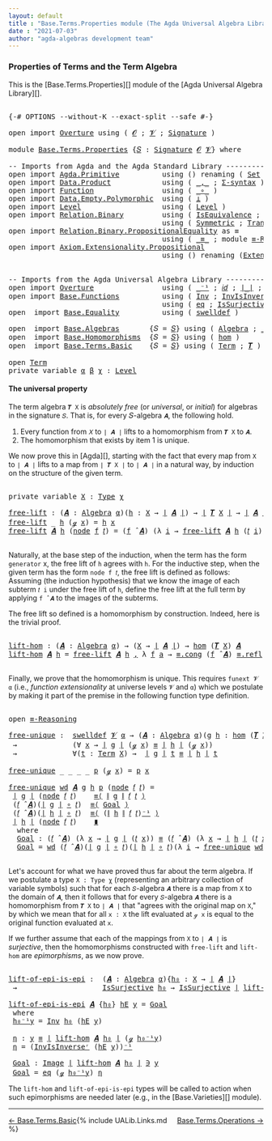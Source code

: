 ```yaml
---
layout: default
title : "Base.Terms.Properties module (The Agda Universal Algebra Library)"
date : "2021-07-03"
author: "agda-algebras development team"
---
```


### <a id="properties-of-terms-and-the-term-algebra">Properties of Terms and the Term Algebra</a>

This is the [Base.Terms.Properties][] module of the [Agda Universal Algebra Library][].


<pre class="Agda">

<a id="366" class="Symbol">{-#</a> <a id="370" class="Keyword">OPTIONS</a> <a id="378" class="Pragma">--without-K</a> <a id="390" class="Pragma">--exact-split</a> <a id="404" class="Pragma">--safe</a> <a id="411" class="Symbol">#-}</a>

<a id="416" class="Keyword">open</a> <a id="421" class="Keyword">import</a> <a id="428" href="Overture.html" class="Module">Overture</a> <a id="437" class="Keyword">using</a> <a id="443" class="Symbol">(</a> <a id="445" href="Overture.Signatures.html#648" class="Generalizable">𝓞</a> <a id="447" class="Symbol">;</a> <a id="449" href="Overture.Signatures.html#650" class="Generalizable">𝓥</a> <a id="451" class="Symbol">;</a> <a id="453" href="Overture.Signatures.html#3282" class="Function">Signature</a> <a id="463" class="Symbol">)</a>

<a id="466" class="Keyword">module</a> <a id="473" href="Base.Terms.Properties.html" class="Module">Base.Terms.Properties</a> <a id="495" class="Symbol">{</a><a id="496" href="Base.Terms.Properties.html#496" class="Bound">𝑆</a> <a id="498" class="Symbol">:</a> <a id="500" href="Overture.Signatures.html#3282" class="Function">Signature</a> <a id="510" href="Overture.Signatures.html#648" class="Generalizable">𝓞</a> <a id="512" href="Overture.Signatures.html#650" class="Generalizable">𝓥</a><a id="513" class="Symbol">}</a> <a id="515" class="Keyword">where</a>

<a id="522" class="Comment">-- Imports from Agda and the Agda Standard Library --------------------------------------</a>
<a id="612" class="Keyword">open</a> <a id="617" class="Keyword">import</a> <a id="624" href="Agda.Primitive.html" class="Module">Agda.Primitive</a>          <a id="648" class="Keyword">using</a> <a id="654" class="Symbol">()</a> <a id="657" class="Keyword">renaming</a> <a id="666" class="Symbol">(</a> <a id="668" href="Agda.Primitive.html#326" class="Primitive">Set</a> <a id="672" class="Symbol">to</a> <a id="675" class="Primitive">Type</a> <a id="680" class="Symbol">)</a>
<a id="682" class="Keyword">open</a> <a id="687" class="Keyword">import</a> <a id="694" href="Data.Product.html" class="Module">Data.Product</a>            <a id="718" class="Keyword">using</a> <a id="724" class="Symbol">(</a> <a id="726" href="Agda.Builtin.Sigma.html#236" class="InductiveConstructor Operator">_,_</a> <a id="730" class="Symbol">;</a> <a id="732" href="Data.Product.html#916" class="Function">Σ-syntax</a> <a id="741" class="Symbol">)</a>
<a id="743" class="Keyword">open</a> <a id="748" class="Keyword">import</a> <a id="755" href="Function.html" class="Module">Function</a>                <a id="779" class="Keyword">using</a> <a id="785" class="Symbol">(</a> <a id="787" href="Function.Base.html#1031" class="Function Operator">_∘_</a> <a id="791" class="Symbol">)</a>
<a id="793" class="Keyword">open</a> <a id="798" class="Keyword">import</a> <a id="805" href="Data.Empty.Polymorphic.html" class="Module">Data.Empty.Polymorphic</a>  <a id="829" class="Keyword">using</a> <a id="835" class="Symbol">(</a> <a id="837" href="Data.Empty.Polymorphic.html#331" class="Function">⊥</a> <a id="839" class="Symbol">)</a>
<a id="841" class="Keyword">open</a> <a id="846" class="Keyword">import</a> <a id="853" href="Level.html" class="Module">Level</a>                   <a id="877" class="Keyword">using</a> <a id="883" class="Symbol">(</a> <a id="885" href="Agda.Primitive.html#597" class="Postulate">Level</a> <a id="891" class="Symbol">)</a>
<a id="893" class="Keyword">open</a> <a id="898" class="Keyword">import</a> <a id="905" href="Relation.Binary.html" class="Module">Relation.Binary</a>         <a id="929" class="Keyword">using</a> <a id="935" class="Symbol">(</a> <a id="937" href="Relation.Binary.Structures.html#1522" class="Record">IsEquivalence</a> <a id="951" class="Symbol">;</a> <a id="953" href="Relation.Binary.Bundles.html#1009" class="Record">Setoid</a> <a id="960" class="Symbol">;</a> <a id="962" href="Relation.Binary.Definitions.html#1339" class="Function">Reflexive</a> <a id="972" class="Symbol">)</a>
                                    <a id="1010" class="Keyword">using</a> <a id="1016" class="Symbol">(</a> <a id="1018" href="Relation.Binary.Definitions.html#1498" class="Function">Symmetric</a> <a id="1028" class="Symbol">;</a> <a id="1030" href="Relation.Binary.Definitions.html#1978" class="Function">Transitive</a> <a id="1041" class="Symbol">)</a>
<a id="1043" class="Keyword">open</a> <a id="1048" class="Keyword">import</a> <a id="1055" href="Relation.Binary.PropositionalEquality.html" class="Module">Relation.Binary.PropositionalEquality</a> <a id="1093" class="Symbol">as</a> <a id="1096" class="Module">≡</a>
                                    <a id="1134" class="Keyword">using</a> <a id="1140" class="Symbol">(</a> <a id="1142" href="Agda.Builtin.Equality.html#151" class="Datatype Operator">_≡_</a> <a id="1146" class="Symbol">;</a> <a id="1148" class="Keyword">module</a> <a id="1155" href="Relation.Binary.PropositionalEquality.Core.html#2708" class="Module">≡-Reasoning</a> <a id="1167" class="Symbol">)</a>
<a id="1169" class="Keyword">open</a> <a id="1174" class="Keyword">import</a> <a id="1181" href="Axiom.Extensionality.Propositional.html" class="Module">Axiom.Extensionality.Propositional</a>
                                    <a id="1252" class="Keyword">using</a> <a id="1258" class="Symbol">()</a> <a id="1261" class="Keyword">renaming</a> <a id="1270" class="Symbol">(</a><a id="1271" href="Axiom.Extensionality.Propositional.html#741" class="Function">Extensionality</a> <a id="1286" class="Symbol">to</a> <a id="1289" class="Function">funext</a><a id="1295" class="Symbol">)</a>


<a id="1299" class="Comment">-- Imports from the Agda Universal Algebra Library ----------------------------------------</a>
<a id="1391" class="Keyword">open</a> <a id="1396" class="Keyword">import</a> <a id="1403" href="Overture.html" class="Module">Overture</a>                <a id="1427" class="Keyword">using</a> <a id="1433" class="Symbol">(</a> <a id="1435" href="Overture.Basic.html#4920" class="Function Operator">_⁻¹</a> <a id="1439" class="Symbol">;</a> <a id="1441" href="Overture.Basic.html#5319" class="Function">𝑖𝑑</a> <a id="1444" class="Symbol">;</a> <a id="1446" href="Overture.Basic.html#4326" class="Function Operator">∣_∣</a> <a id="1450" class="Symbol">;</a> <a id="1452" href="Overture.Basic.html#4364" class="Function Operator">∥_∥</a> <a id="1456" class="Symbol">)</a>
<a id="1458" class="Keyword">open</a> <a id="1463" class="Keyword">import</a> <a id="1470" href="Base.Functions.html" class="Module">Base.Functions</a>          <a id="1494" class="Keyword">using</a> <a id="1500" class="Symbol">(</a> <a id="1502" href="Base.Functions.Inverses.html#2249" class="Function">Inv</a> <a id="1506" class="Symbol">;</a> <a id="1508" href="Base.Functions.Inverses.html#2496" class="Function">InvIsInverseʳ</a> <a id="1522" class="Symbol">;</a> <a id="1524" href="Base.Functions.Inverses.html#1136" class="Datatype Operator">Image_∋_</a><a id="1532" class="Symbol">)</a>
                                    <a id="1570" class="Keyword">using</a> <a id="1576" class="Symbol">(</a> <a id="1578" href="Base.Functions.Inverses.html#1184" class="InductiveConstructor">eq</a> <a id="1581" class="Symbol">;</a> <a id="1583" href="Base.Functions.Surjective.html#1715" class="Function">IsSurjective</a> <a id="1596" class="Symbol">)</a>
<a id="1598" class="Keyword">open</a>  <a id="1604" class="Keyword">import</a> <a id="1611" href="Base.Equality.html" class="Module">Base.Equality</a>          <a id="1634" class="Keyword">using</a> <a id="1640" class="Symbol">(</a> <a id="1642" href="Base.Equality.Welldefined.html#2509" class="Function">swelldef</a> <a id="1651" class="Symbol">)</a>

<a id="1654" class="Keyword">open</a>  <a id="1660" class="Keyword">import</a> <a id="1667" href="Base.Algebras.html" class="Module">Base.Algebras</a>       <a id="1687" class="Symbol">{</a><a id="1688" class="Argument">𝑆</a> <a id="1690" class="Symbol">=</a> <a id="1692" href="Base.Terms.Properties.html#496" class="Bound">𝑆</a><a id="1693" class="Symbol">}</a> <a id="1695" class="Keyword">using</a> <a id="1701" class="Symbol">(</a> <a id="1703" href="Base.Algebras.Basic.html#2774" class="Function">Algebra</a> <a id="1711" class="Symbol">;</a> <a id="1713" href="Base.Algebras.Basic.html#5783" class="Function Operator">_̂_</a>  <a id="1718" class="Symbol">;</a> <a id="1720" href="Base.Algebras.Products.html#3097" class="Function">ov</a> <a id="1723" class="Symbol">)</a>
<a id="1725" class="Keyword">open</a>  <a id="1731" class="Keyword">import</a> <a id="1738" href="Base.Homomorphisms.html" class="Module">Base.Homomorphisms</a>  <a id="1758" class="Symbol">{</a><a id="1759" class="Argument">𝑆</a> <a id="1761" class="Symbol">=</a> <a id="1763" href="Base.Terms.Properties.html#496" class="Bound">𝑆</a><a id="1764" class="Symbol">}</a> <a id="1766" class="Keyword">using</a> <a id="1772" class="Symbol">(</a> <a id="1774" href="Base.Homomorphisms.Basic.html#2734" class="Function">hom</a> <a id="1778" class="Symbol">)</a>
<a id="1780" class="Keyword">open</a>  <a id="1786" class="Keyword">import</a> <a id="1793" href="Base.Terms.Basic.html" class="Module">Base.Terms.Basic</a>    <a id="1813" class="Symbol">{</a><a id="1814" class="Argument">𝑆</a> <a id="1816" class="Symbol">=</a> <a id="1818" href="Base.Terms.Properties.html#496" class="Bound">𝑆</a><a id="1819" class="Symbol">}</a> <a id="1821" class="Keyword">using</a> <a id="1827" class="Symbol">(</a> <a id="1829" href="Base.Terms.Basic.html#2087" class="Datatype">Term</a> <a id="1834" class="Symbol">;</a> <a id="1836" href="Base.Terms.Basic.html#3369" class="Function">𝑻</a> <a id="1838" class="Symbol">)</a>

<a id="1841" class="Keyword">open</a> <a id="1846" href="Base.Terms.Basic.html#2087" class="Module">Term</a>
<a id="1851" class="Keyword">private</a> <a id="1859" class="Keyword">variable</a> <a id="1868" href="Base.Terms.Properties.html#1868" class="Generalizable">α</a> <a id="1870" href="Base.Terms.Properties.html#1870" class="Generalizable">β</a> <a id="1872" href="Base.Terms.Properties.html#1872" class="Generalizable">χ</a> <a id="1874" class="Symbol">:</a> <a id="1876" href="Agda.Primitive.html#597" class="Postulate">Level</a>
</pre>

#### <a id="the-universal-property">The universal property</a>

The term algebra `𝑻 X` is *absolutely free* (or *universal*, or *initial*) for algebras in the signature `𝑆`. That is, for every 𝑆-algebra `𝑨`, the following hold.

1. Every function from `𝑋` to `∣ 𝑨 ∣` lifts to a homomorphism from `𝑻 X` to `𝑨`.
2. The homomorphism that exists by item 1 is unique.

We now prove this in [Agda][], starting with the fact that every map from `X` to `∣ 𝑨 ∣` lifts to a map from `∣ 𝑻 X ∣` to `∣ 𝑨 ∣` in a natural way, by induction on the structure of the given term.

<pre class="Agda">

<a id="2470" class="Keyword">private</a> <a id="2478" class="Keyword">variable</a> <a id="2487" href="Base.Terms.Properties.html#2487" class="Generalizable">X</a> <a id="2489" class="Symbol">:</a> <a id="2491" href="Base.Terms.Properties.html#675" class="Primitive">Type</a> <a id="2496" href="Base.Terms.Properties.html#1872" class="Generalizable">χ</a>

<a id="free-lift"></a><a id="2499" href="Base.Terms.Properties.html#2499" class="Function">free-lift</a> <a id="2509" class="Symbol">:</a> <a id="2511" class="Symbol">(</a><a id="2512" href="Base.Terms.Properties.html#2512" class="Bound">𝑨</a> <a id="2514" class="Symbol">:</a> <a id="2516" href="Base.Algebras.Basic.html#2774" class="Function">Algebra</a> <a id="2524" href="Base.Terms.Properties.html#1868" class="Generalizable">α</a><a id="2525" class="Symbol">)(</a><a id="2527" href="Base.Terms.Properties.html#2527" class="Bound">h</a> <a id="2529" class="Symbol">:</a> <a id="2531" href="Base.Terms.Properties.html#2487" class="Generalizable">X</a> <a id="2533" class="Symbol">→</a> <a id="2535" href="Overture.Basic.html#4326" class="Function Operator">∣</a> <a id="2537" href="Base.Terms.Properties.html#2512" class="Bound">𝑨</a> <a id="2539" href="Overture.Basic.html#4326" class="Function Operator">∣</a><a id="2540" class="Symbol">)</a> <a id="2542" class="Symbol">→</a> <a id="2544" href="Overture.Basic.html#4326" class="Function Operator">∣</a> <a id="2546" href="Base.Terms.Basic.html#3369" class="Function">𝑻</a> <a id="2548" href="Base.Terms.Properties.html#2487" class="Generalizable">X</a> <a id="2550" href="Overture.Basic.html#4326" class="Function Operator">∣</a> <a id="2552" class="Symbol">→</a> <a id="2554" href="Overture.Basic.html#4326" class="Function Operator">∣</a> <a id="2556" href="Base.Terms.Properties.html#2512" class="Bound">𝑨</a> <a id="2558" href="Overture.Basic.html#4326" class="Function Operator">∣</a>
<a id="2560" href="Base.Terms.Properties.html#2499" class="Function">free-lift</a> <a id="2570" class="Symbol">_</a> <a id="2572" href="Base.Terms.Properties.html#2572" class="Bound">h</a> <a id="2574" class="Symbol">(</a><a id="2575" href="Base.Terms.Basic.html#2128" class="InductiveConstructor">ℊ</a> <a id="2577" href="Base.Terms.Properties.html#2577" class="Bound">x</a><a id="2578" class="Symbol">)</a> <a id="2580" class="Symbol">=</a> <a id="2582" href="Base.Terms.Properties.html#2572" class="Bound">h</a> <a id="2584" href="Base.Terms.Properties.html#2577" class="Bound">x</a>
<a id="2586" href="Base.Terms.Properties.html#2499" class="Function">free-lift</a> <a id="2596" href="Base.Terms.Properties.html#2596" class="Bound">𝑨</a> <a id="2598" href="Base.Terms.Properties.html#2598" class="Bound">h</a> <a id="2600" class="Symbol">(</a><a id="2601" href="Base.Terms.Basic.html#2170" class="InductiveConstructor">node</a> <a id="2606" href="Base.Terms.Properties.html#2606" class="Bound">f</a> <a id="2608" href="Base.Terms.Properties.html#2608" class="Bound">𝑡</a><a id="2609" class="Symbol">)</a> <a id="2611" class="Symbol">=</a> <a id="2613" class="Symbol">(</a><a id="2614" href="Base.Terms.Properties.html#2606" class="Bound">f</a> <a id="2616" href="Base.Algebras.Basic.html#5783" class="Function Operator">̂</a> <a id="2618" href="Base.Terms.Properties.html#2596" class="Bound">𝑨</a><a id="2619" class="Symbol">)</a> <a id="2621" class="Symbol">(λ</a> <a id="2624" href="Base.Terms.Properties.html#2624" class="Bound">i</a> <a id="2626" class="Symbol">→</a> <a id="2628" href="Base.Terms.Properties.html#2499" class="Function">free-lift</a> <a id="2638" href="Base.Terms.Properties.html#2596" class="Bound">𝑨</a> <a id="2640" href="Base.Terms.Properties.html#2598" class="Bound">h</a> <a id="2642" class="Symbol">(</a><a id="2643" href="Base.Terms.Properties.html#2608" class="Bound">𝑡</a> <a id="2645" href="Base.Terms.Properties.html#2624" class="Bound">i</a><a id="2646" class="Symbol">))</a>

</pre>

Naturally, at the base step of the induction, when the term has the form `generator`
x, the free lift of `h` agrees with `h`.  For the inductive step, when the
given term has the form `node f 𝑡`, the free lift is defined as
follows: Assuming (the induction hypothesis) that we know the image of each
subterm `𝑡 i` under the free lift of `h`, define the free lift at the
full term by applying `f ̂ 𝑨` to the images of the subterms.

The free lift so defined is a homomorphism by construction. Indeed, here is the trivial proof.

<pre class="Agda">

<a id="lift-hom"></a><a id="3204" href="Base.Terms.Properties.html#3204" class="Function">lift-hom</a> <a id="3213" class="Symbol">:</a> <a id="3215" class="Symbol">(</a><a id="3216" href="Base.Terms.Properties.html#3216" class="Bound">𝑨</a> <a id="3218" class="Symbol">:</a> <a id="3220" href="Base.Algebras.Basic.html#2774" class="Function">Algebra</a> <a id="3228" href="Base.Terms.Properties.html#1868" class="Generalizable">α</a><a id="3229" class="Symbol">)</a> <a id="3231" class="Symbol">→</a> <a id="3233" class="Symbol">(</a><a id="3234" href="Base.Terms.Properties.html#2487" class="Generalizable">X</a> <a id="3236" class="Symbol">→</a> <a id="3238" href="Overture.Basic.html#4326" class="Function Operator">∣</a> <a id="3240" href="Base.Terms.Properties.html#3216" class="Bound">𝑨</a> <a id="3242" href="Overture.Basic.html#4326" class="Function Operator">∣</a><a id="3243" class="Symbol">)</a> <a id="3245" class="Symbol">→</a> <a id="3247" href="Base.Homomorphisms.Basic.html#2734" class="Function">hom</a> <a id="3251" class="Symbol">(</a><a id="3252" href="Base.Terms.Basic.html#3369" class="Function">𝑻</a> <a id="3254" href="Base.Terms.Properties.html#2487" class="Generalizable">X</a><a id="3255" class="Symbol">)</a> <a id="3257" href="Base.Terms.Properties.html#3216" class="Bound">𝑨</a>
<a id="3259" href="Base.Terms.Properties.html#3204" class="Function">lift-hom</a> <a id="3268" href="Base.Terms.Properties.html#3268" class="Bound">𝑨</a> <a id="3270" href="Base.Terms.Properties.html#3270" class="Bound">h</a> <a id="3272" class="Symbol">=</a> <a id="3274" href="Base.Terms.Properties.html#2499" class="Function">free-lift</a> <a id="3284" href="Base.Terms.Properties.html#3268" class="Bound">𝑨</a> <a id="3286" href="Base.Terms.Properties.html#3270" class="Bound">h</a> <a id="3288" href="Agda.Builtin.Sigma.html#236" class="InductiveConstructor Operator">,</a> <a id="3290" class="Symbol">λ</a> <a id="3292" href="Base.Terms.Properties.html#3292" class="Bound">f</a> <a id="3294" href="Base.Terms.Properties.html#3294" class="Bound">a</a> <a id="3296" class="Symbol">→</a> <a id="3298" href="Relation.Binary.PropositionalEquality.Core.html#1130" class="Function">≡.cong</a> <a id="3305" class="Symbol">(</a><a id="3306" href="Base.Terms.Properties.html#3292" class="Bound">f</a> <a id="3308" href="Base.Algebras.Basic.html#5783" class="Function Operator">̂</a> <a id="3310" href="Base.Terms.Properties.html#3268" class="Bound">𝑨</a><a id="3311" class="Symbol">)</a> <a id="3313" href="Agda.Builtin.Equality.html#208" class="InductiveConstructor">≡.refl</a>

</pre>

Finally, we prove that the homomorphism is unique.  This requires `funext 𝓥 α` (i.e., *function extensionality* at universe levels `𝓥` and `α`) which we postulate by making it part of the premise in the following function type definition.

<pre class="Agda">

<a id="3587" class="Keyword">open</a> <a id="3592" href="Relation.Binary.PropositionalEquality.Core.html#2708" class="Module">≡-Reasoning</a>

<a id="free-unique"></a><a id="3605" href="Base.Terms.Properties.html#3605" class="Function">free-unique</a> <a id="3617" class="Symbol">:</a>  <a id="3620" href="Base.Equality.Welldefined.html#2509" class="Function">swelldef</a> <a id="3629" href="Base.Terms.Properties.html#512" class="Bound">𝓥</a> <a id="3631" href="Base.Terms.Properties.html#1868" class="Generalizable">α</a> <a id="3633" class="Symbol">→</a> <a id="3635" class="Symbol">(</a><a id="3636" href="Base.Terms.Properties.html#3636" class="Bound">𝑨</a> <a id="3638" class="Symbol">:</a> <a id="3640" href="Base.Algebras.Basic.html#2774" class="Function">Algebra</a> <a id="3648" href="Base.Terms.Properties.html#1868" class="Generalizable">α</a><a id="3649" class="Symbol">)(</a><a id="3651" href="Base.Terms.Properties.html#3651" class="Bound">g</a> <a id="3653" href="Base.Terms.Properties.html#3653" class="Bound">h</a> <a id="3655" class="Symbol">:</a> <a id="3657" href="Base.Homomorphisms.Basic.html#2734" class="Function">hom</a> <a id="3661" class="Symbol">(</a><a id="3662" href="Base.Terms.Basic.html#3369" class="Function">𝑻</a> <a id="3664" href="Base.Terms.Properties.html#2487" class="Generalizable">X</a><a id="3665" class="Symbol">)</a> <a id="3667" href="Base.Terms.Properties.html#3636" class="Bound">𝑨</a><a id="3668" class="Symbol">)</a>
 <a id="3671" class="Symbol">→</a>             <a id="3685" class="Symbol">(∀</a> <a id="3688" href="Base.Terms.Properties.html#3688" class="Bound">x</a> <a id="3690" class="Symbol">→</a> <a id="3692" href="Overture.Basic.html#4326" class="Function Operator">∣</a> <a id="3694" href="Base.Terms.Properties.html#3651" class="Bound">g</a> <a id="3696" href="Overture.Basic.html#4326" class="Function Operator">∣</a> <a id="3698" class="Symbol">(</a><a id="3699" href="Base.Terms.Basic.html#2128" class="InductiveConstructor">ℊ</a> <a id="3701" href="Base.Terms.Properties.html#3688" class="Bound">x</a><a id="3702" class="Symbol">)</a> <a id="3704" href="Agda.Builtin.Equality.html#151" class="Datatype Operator">≡</a> <a id="3706" href="Overture.Basic.html#4326" class="Function Operator">∣</a> <a id="3708" href="Base.Terms.Properties.html#3653" class="Bound">h</a> <a id="3710" href="Overture.Basic.html#4326" class="Function Operator">∣</a> <a id="3712" class="Symbol">(</a><a id="3713" href="Base.Terms.Basic.html#2128" class="InductiveConstructor">ℊ</a> <a id="3715" href="Base.Terms.Properties.html#3688" class="Bound">x</a><a id="3716" class="Symbol">))</a>
 <a id="3720" class="Symbol">→</a>             <a id="3734" class="Symbol">∀(</a><a id="3736" href="Base.Terms.Properties.html#3736" class="Bound">t</a> <a id="3738" class="Symbol">:</a> <a id="3740" href="Base.Terms.Basic.html#2087" class="Datatype">Term</a> <a id="3745" href="Base.Terms.Properties.html#2487" class="Generalizable">X</a><a id="3746" class="Symbol">)</a> <a id="3748" class="Symbol">→</a>  <a id="3751" href="Overture.Basic.html#4326" class="Function Operator">∣</a> <a id="3753" href="Base.Terms.Properties.html#3651" class="Bound">g</a> <a id="3755" href="Overture.Basic.html#4326" class="Function Operator">∣</a> <a id="3757" href="Base.Terms.Properties.html#3736" class="Bound">t</a> <a id="3759" href="Agda.Builtin.Equality.html#151" class="Datatype Operator">≡</a> <a id="3761" href="Overture.Basic.html#4326" class="Function Operator">∣</a> <a id="3763" href="Base.Terms.Properties.html#3653" class="Bound">h</a> <a id="3765" href="Overture.Basic.html#4326" class="Function Operator">∣</a> <a id="3767" href="Base.Terms.Properties.html#3736" class="Bound">t</a>

<a id="3770" href="Base.Terms.Properties.html#3605" class="Function">free-unique</a> <a id="3782" class="Symbol">_</a> <a id="3784" class="Symbol">_</a> <a id="3786" class="Symbol">_</a> <a id="3788" class="Symbol">_</a> <a id="3790" href="Base.Terms.Properties.html#3790" class="Bound">p</a> <a id="3792" class="Symbol">(</a><a id="3793" href="Base.Terms.Basic.html#2128" class="InductiveConstructor">ℊ</a> <a id="3795" href="Base.Terms.Properties.html#3795" class="Bound">x</a><a id="3796" class="Symbol">)</a> <a id="3798" class="Symbol">=</a> <a id="3800" href="Base.Terms.Properties.html#3790" class="Bound">p</a> <a id="3802" href="Base.Terms.Properties.html#3795" class="Bound">x</a>

<a id="3805" href="Base.Terms.Properties.html#3605" class="Function">free-unique</a> <a id="3817" href="Base.Terms.Properties.html#3817" class="Bound">wd</a> <a id="3820" href="Base.Terms.Properties.html#3820" class="Bound">𝑨</a> <a id="3822" href="Base.Terms.Properties.html#3822" class="Bound">g</a> <a id="3824" href="Base.Terms.Properties.html#3824" class="Bound">h</a> <a id="3826" href="Base.Terms.Properties.html#3826" class="Bound">p</a> <a id="3828" class="Symbol">(</a><a id="3829" href="Base.Terms.Basic.html#2170" class="InductiveConstructor">node</a> <a id="3834" href="Base.Terms.Properties.html#3834" class="Bound">𝑓</a> <a id="3836" href="Base.Terms.Properties.html#3836" class="Bound">𝑡</a><a id="3837" class="Symbol">)</a> <a id="3839" class="Symbol">=</a>
 <a id="3842" href="Overture.Basic.html#4326" class="Function Operator">∣</a> <a id="3844" href="Base.Terms.Properties.html#3822" class="Bound">g</a> <a id="3846" href="Overture.Basic.html#4326" class="Function Operator">∣</a> <a id="3848" class="Symbol">(</a><a id="3849" href="Base.Terms.Basic.html#2170" class="InductiveConstructor">node</a> <a id="3854" href="Base.Terms.Properties.html#3834" class="Bound">𝑓</a> <a id="3856" href="Base.Terms.Properties.html#3836" class="Bound">𝑡</a><a id="3857" class="Symbol">)</a>    <a id="3862" href="Relation.Binary.PropositionalEquality.Core.html#2923" class="Function">≡⟨</a> <a id="3865" href="Overture.Basic.html#4364" class="Function Operator">∥</a> <a id="3867" href="Base.Terms.Properties.html#3822" class="Bound">g</a> <a id="3869" href="Overture.Basic.html#4364" class="Function Operator">∥</a> <a id="3871" href="Base.Terms.Properties.html#3834" class="Bound">𝑓</a> <a id="3873" href="Base.Terms.Properties.html#3836" class="Bound">𝑡</a> <a id="3875" href="Relation.Binary.PropositionalEquality.Core.html#2923" class="Function">⟩</a>
 <a id="3878" class="Symbol">(</a><a id="3879" href="Base.Terms.Properties.html#3834" class="Bound">𝑓</a> <a id="3881" href="Base.Algebras.Basic.html#5783" class="Function Operator">̂</a> <a id="3883" href="Base.Terms.Properties.html#3820" class="Bound">𝑨</a><a id="3884" class="Symbol">)(</a><a id="3886" href="Overture.Basic.html#4326" class="Function Operator">∣</a> <a id="3888" href="Base.Terms.Properties.html#3822" class="Bound">g</a> <a id="3890" href="Overture.Basic.html#4326" class="Function Operator">∣</a> <a id="3892" href="Function.Base.html#1031" class="Function Operator">∘</a> <a id="3894" href="Base.Terms.Properties.html#3836" class="Bound">𝑡</a><a id="3895" class="Symbol">)</a>  <a id="3898" href="Relation.Binary.PropositionalEquality.Core.html#2923" class="Function">≡⟨</a> <a id="3901" href="Base.Terms.Properties.html#3981" class="Function">Goal</a> <a id="3906" href="Relation.Binary.PropositionalEquality.Core.html#2923" class="Function">⟩</a>
 <a id="3909" class="Symbol">(</a><a id="3910" href="Base.Terms.Properties.html#3834" class="Bound">𝑓</a> <a id="3912" href="Base.Algebras.Basic.html#5783" class="Function Operator">̂</a> <a id="3914" href="Base.Terms.Properties.html#3820" class="Bound">𝑨</a><a id="3915" class="Symbol">)(</a><a id="3917" href="Overture.Basic.html#4326" class="Function Operator">∣</a> <a id="3919" href="Base.Terms.Properties.html#3824" class="Bound">h</a> <a id="3921" href="Overture.Basic.html#4326" class="Function Operator">∣</a> <a id="3923" href="Function.Base.html#1031" class="Function Operator">∘</a> <a id="3925" href="Base.Terms.Properties.html#3836" class="Bound">𝑡</a><a id="3926" class="Symbol">)</a>  <a id="3929" href="Relation.Binary.PropositionalEquality.Core.html#2923" class="Function">≡⟨</a> <a id="3932" class="Symbol">(</a><a id="3933" href="Overture.Basic.html#4364" class="Function Operator">∥</a> <a id="3935" href="Base.Terms.Properties.html#3824" class="Bound">h</a> <a id="3937" href="Overture.Basic.html#4364" class="Function Operator">∥</a> <a id="3939" href="Base.Terms.Properties.html#3834" class="Bound">𝑓</a> <a id="3941" href="Base.Terms.Properties.html#3836" class="Bound">𝑡</a><a id="3942" class="Symbol">)</a><a id="3943" href="Overture.Basic.html#4920" class="Function Operator">⁻¹</a> <a id="3946" href="Relation.Binary.PropositionalEquality.Core.html#2923" class="Function">⟩</a>
 <a id="3949" href="Overture.Basic.html#4326" class="Function Operator">∣</a> <a id="3951" href="Base.Terms.Properties.html#3824" class="Bound">h</a> <a id="3953" href="Overture.Basic.html#4326" class="Function Operator">∣</a> <a id="3955" class="Symbol">(</a><a id="3956" href="Base.Terms.Basic.html#2170" class="InductiveConstructor">node</a> <a id="3961" href="Base.Terms.Properties.html#3834" class="Bound">𝑓</a> <a id="3963" href="Base.Terms.Properties.html#3836" class="Bound">𝑡</a><a id="3964" class="Symbol">)</a>    <a id="3969" href="Relation.Binary.PropositionalEquality.Core.html#3105" class="Function Operator">∎</a>
  <a id="3973" class="Keyword">where</a>
  <a id="3981" href="Base.Terms.Properties.html#3981" class="Function">Goal</a> <a id="3986" class="Symbol">:</a> <a id="3988" class="Symbol">(</a><a id="3989" href="Base.Terms.Properties.html#3834" class="Bound">𝑓</a> <a id="3991" href="Base.Algebras.Basic.html#5783" class="Function Operator">̂</a> <a id="3993" href="Base.Terms.Properties.html#3820" class="Bound">𝑨</a><a id="3994" class="Symbol">)</a> <a id="3996" class="Symbol">(λ</a> <a id="3999" href="Base.Terms.Properties.html#3999" class="Bound">x</a> <a id="4001" class="Symbol">→</a> <a id="4003" href="Overture.Basic.html#4326" class="Function Operator">∣</a> <a id="4005" href="Base.Terms.Properties.html#3822" class="Bound">g</a> <a id="4007" href="Overture.Basic.html#4326" class="Function Operator">∣</a> <a id="4009" class="Symbol">(</a><a id="4010" href="Base.Terms.Properties.html#3836" class="Bound">𝑡</a> <a id="4012" href="Base.Terms.Properties.html#3999" class="Bound">x</a><a id="4013" class="Symbol">))</a> <a id="4016" href="Agda.Builtin.Equality.html#151" class="Datatype Operator">≡</a> <a id="4018" class="Symbol">(</a><a id="4019" href="Base.Terms.Properties.html#3834" class="Bound">𝑓</a> <a id="4021" href="Base.Algebras.Basic.html#5783" class="Function Operator">̂</a> <a id="4023" href="Base.Terms.Properties.html#3820" class="Bound">𝑨</a><a id="4024" class="Symbol">)</a> <a id="4026" class="Symbol">(λ</a> <a id="4029" href="Base.Terms.Properties.html#4029" class="Bound">x</a> <a id="4031" class="Symbol">→</a> <a id="4033" href="Overture.Basic.html#4326" class="Function Operator">∣</a> <a id="4035" href="Base.Terms.Properties.html#3824" class="Bound">h</a> <a id="4037" href="Overture.Basic.html#4326" class="Function Operator">∣</a> <a id="4039" class="Symbol">(</a><a id="4040" href="Base.Terms.Properties.html#3836" class="Bound">𝑡</a> <a id="4042" href="Base.Terms.Properties.html#4029" class="Bound">x</a><a id="4043" class="Symbol">))</a>
  <a id="4048" href="Base.Terms.Properties.html#3981" class="Function">Goal</a> <a id="4053" class="Symbol">=</a> <a id="4055" href="Base.Terms.Properties.html#3817" class="Bound">wd</a> <a id="4058" class="Symbol">(</a><a id="4059" href="Base.Terms.Properties.html#3834" class="Bound">𝑓</a> <a id="4061" href="Base.Algebras.Basic.html#5783" class="Function Operator">̂</a> <a id="4063" href="Base.Terms.Properties.html#3820" class="Bound">𝑨</a><a id="4064" class="Symbol">)(</a><a id="4066" href="Overture.Basic.html#4326" class="Function Operator">∣</a> <a id="4068" href="Base.Terms.Properties.html#3822" class="Bound">g</a> <a id="4070" href="Overture.Basic.html#4326" class="Function Operator">∣</a> <a id="4072" href="Function.Base.html#1031" class="Function Operator">∘</a> <a id="4074" href="Base.Terms.Properties.html#3836" class="Bound">𝑡</a><a id="4075" class="Symbol">)(</a><a id="4077" href="Overture.Basic.html#4326" class="Function Operator">∣</a> <a id="4079" href="Base.Terms.Properties.html#3824" class="Bound">h</a> <a id="4081" href="Overture.Basic.html#4326" class="Function Operator">∣</a> <a id="4083" href="Function.Base.html#1031" class="Function Operator">∘</a> <a id="4085" href="Base.Terms.Properties.html#3836" class="Bound">𝑡</a><a id="4086" class="Symbol">)(λ</a> <a id="4090" href="Base.Terms.Properties.html#4090" class="Bound">i</a> <a id="4092" class="Symbol">→</a> <a id="4094" href="Base.Terms.Properties.html#3605" class="Function">free-unique</a> <a id="4106" href="Base.Terms.Properties.html#3817" class="Bound">wd</a> <a id="4109" href="Base.Terms.Properties.html#3820" class="Bound">𝑨</a> <a id="4111" href="Base.Terms.Properties.html#3822" class="Bound">g</a> <a id="4113" href="Base.Terms.Properties.html#3824" class="Bound">h</a> <a id="4115" href="Base.Terms.Properties.html#3826" class="Bound">p</a> <a id="4117" class="Symbol">(</a><a id="4118" href="Base.Terms.Properties.html#3836" class="Bound">𝑡</a> <a id="4120" href="Base.Terms.Properties.html#4090" class="Bound">i</a><a id="4121" class="Symbol">))</a>

</pre>

Let's account for what we have proved thus far about the term algebra.  If we postulate a type `X : Type χ` (representing an arbitrary collection of variable symbols) such that for each `𝑆`-algebra `𝑨` there is a map from `X` to the domain of `𝑨`, then it follows that for every `𝑆`-algebra `𝑨` there is a homomorphism from `𝑻 X` to `∣ 𝑨 ∣` that "agrees with the original map on `X`," by which we mean that for all `x : X` the lift evaluated at `ℊ x` is equal to the original function evaluated at `x`.

If we further assume that each of the mappings from `X` to `∣ 𝑨 ∣` is *surjective*, then the homomorphisms constructed with `free-lift` and `lift-hom` are *epimorphisms*, as we now prove.

<pre class="Agda">

<a id="lift-of-epi-is-epi"></a><a id="4844" href="Base.Terms.Properties.html#4844" class="Function">lift-of-epi-is-epi</a> <a id="4863" class="Symbol">:</a>  <a id="4866" class="Symbol">(</a><a id="4867" href="Base.Terms.Properties.html#4867" class="Bound">𝑨</a> <a id="4869" class="Symbol">:</a> <a id="4871" href="Base.Algebras.Basic.html#2774" class="Function">Algebra</a> <a id="4879" href="Base.Terms.Properties.html#1868" class="Generalizable">α</a><a id="4880" class="Symbol">){</a><a id="4882" href="Base.Terms.Properties.html#4882" class="Bound">h₀</a> <a id="4885" class="Symbol">:</a> <a id="4887" href="Base.Terms.Properties.html#2487" class="Generalizable">X</a> <a id="4889" class="Symbol">→</a> <a id="4891" href="Overture.Basic.html#4326" class="Function Operator">∣</a> <a id="4893" href="Base.Terms.Properties.html#4867" class="Bound">𝑨</a> <a id="4895" href="Overture.Basic.html#4326" class="Function Operator">∣</a><a id="4896" class="Symbol">}</a>
 <a id="4899" class="Symbol">→</a>                    <a id="4920" href="Base.Functions.Surjective.html#1715" class="Function">IsSurjective</a> <a id="4933" href="Base.Terms.Properties.html#4882" class="Bound">h₀</a> <a id="4936" class="Symbol">→</a> <a id="4938" href="Base.Functions.Surjective.html#1715" class="Function">IsSurjective</a> <a id="4951" href="Overture.Basic.html#4326" class="Function Operator">∣</a> <a id="4953" href="Base.Terms.Properties.html#3204" class="Function">lift-hom</a> <a id="4962" href="Base.Terms.Properties.html#4867" class="Bound">𝑨</a> <a id="4964" href="Base.Terms.Properties.html#4882" class="Bound">h₀</a> <a id="4967" href="Overture.Basic.html#4326" class="Function Operator">∣</a>

<a id="4970" href="Base.Terms.Properties.html#4844" class="Function">lift-of-epi-is-epi</a> <a id="4989" href="Base.Terms.Properties.html#4989" class="Bound">𝑨</a> <a id="4991" class="Symbol">{</a><a id="4992" href="Base.Terms.Properties.html#4992" class="Bound">h₀</a><a id="4994" class="Symbol">}</a> <a id="4996" href="Base.Terms.Properties.html#4996" class="Bound">hE</a> <a id="4999" href="Base.Terms.Properties.html#4999" class="Bound">y</a> <a id="5001" class="Symbol">=</a> <a id="5003" href="Base.Terms.Properties.html#5108" class="Function">Goal</a>
 <a id="5009" class="Keyword">where</a>
 <a id="5016" href="Base.Terms.Properties.html#5016" class="Function">h₀⁻¹y</a> <a id="5022" class="Symbol">=</a> <a id="5024" href="Base.Functions.Inverses.html#2249" class="Function">Inv</a> <a id="5028" href="Base.Terms.Properties.html#4992" class="Bound">h₀</a> <a id="5031" class="Symbol">(</a><a id="5032" href="Base.Terms.Properties.html#4996" class="Bound">hE</a> <a id="5035" href="Base.Terms.Properties.html#4999" class="Bound">y</a><a id="5036" class="Symbol">)</a>

 <a id="5040" href="Base.Terms.Properties.html#5040" class="Function">η</a> <a id="5042" class="Symbol">:</a> <a id="5044" href="Base.Terms.Properties.html#4999" class="Bound">y</a> <a id="5046" href="Agda.Builtin.Equality.html#151" class="Datatype Operator">≡</a> <a id="5048" href="Overture.Basic.html#4326" class="Function Operator">∣</a> <a id="5050" href="Base.Terms.Properties.html#3204" class="Function">lift-hom</a> <a id="5059" href="Base.Terms.Properties.html#4989" class="Bound">𝑨</a> <a id="5061" href="Base.Terms.Properties.html#4992" class="Bound">h₀</a> <a id="5064" href="Overture.Basic.html#4326" class="Function Operator">∣</a> <a id="5066" class="Symbol">(</a><a id="5067" href="Base.Terms.Basic.html#2128" class="InductiveConstructor">ℊ</a> <a id="5069" href="Base.Terms.Properties.html#5016" class="Function">h₀⁻¹y</a><a id="5074" class="Symbol">)</a>
 <a id="5077" href="Base.Terms.Properties.html#5040" class="Function">η</a> <a id="5079" class="Symbol">=</a> <a id="5081" class="Symbol">(</a><a id="5082" href="Base.Functions.Inverses.html#2496" class="Function">InvIsInverseʳ</a> <a id="5096" class="Symbol">(</a><a id="5097" href="Base.Terms.Properties.html#4996" class="Bound">hE</a> <a id="5100" href="Base.Terms.Properties.html#4999" class="Bound">y</a><a id="5101" class="Symbol">))</a><a id="5103" href="Overture.Basic.html#4920" class="Function Operator">⁻¹</a>

 <a id="5108" href="Base.Terms.Properties.html#5108" class="Function">Goal</a> <a id="5113" class="Symbol">:</a> <a id="5115" href="Base.Functions.Inverses.html#1136" class="Datatype Operator">Image</a> <a id="5121" href="Overture.Basic.html#4326" class="Function Operator">∣</a> <a id="5123" href="Base.Terms.Properties.html#3204" class="Function">lift-hom</a> <a id="5132" href="Base.Terms.Properties.html#4989" class="Bound">𝑨</a> <a id="5134" href="Base.Terms.Properties.html#4992" class="Bound">h₀</a> <a id="5137" href="Overture.Basic.html#4326" class="Function Operator">∣</a> <a id="5139" href="Base.Functions.Inverses.html#1136" class="Datatype Operator">∋</a> <a id="5141" href="Base.Terms.Properties.html#4999" class="Bound">y</a>
 <a id="5144" href="Base.Terms.Properties.html#5108" class="Function">Goal</a> <a id="5149" class="Symbol">=</a> <a id="5151" href="Base.Functions.Inverses.html#1184" class="InductiveConstructor">eq</a> <a id="5154" class="Symbol">(</a><a id="5155" href="Base.Terms.Basic.html#2128" class="InductiveConstructor">ℊ</a> <a id="5157" href="Base.Terms.Properties.html#5016" class="Function">h₀⁻¹y</a><a id="5162" class="Symbol">)</a> <a id="5164" href="Base.Terms.Properties.html#5040" class="Function">η</a>
</pre>

The `lift-hom` and `lift-of-epi-is-epi` types will be called to action when such epimorphisms are needed later (e.g., in the [Base.Varieties][] module).

------------------------------

<span style="float:left;">[← Base.Terms.Basic](Base.Terms.Basic.html)</span>
<span style="float:right;">[Base.Terms.Operations →](Base.Terms.Operations.html)</span>

{% include UALib.Links.md %}
